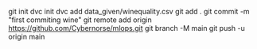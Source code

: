 <!-- usable starting commands -->

git init 
dvc init
dvc add data_given/winequality.csv
git add .
git commit -m "first commiting wine"
git remote add origin https://github.com/Cybernorse/mlops.git
git branch -M main
git push -u origin main
